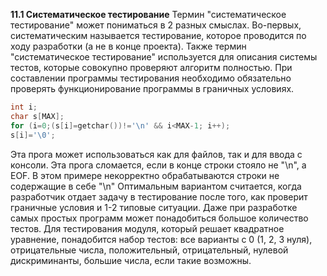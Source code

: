 **11.1 Систематическое тестирование**
Термин "систематическое тестирование" может пониматься в 2 разных смыслах. Во-первых, систематическим называется тестирование, которое проводится по ходу разработки (а не в конце проекта). Также термин "систематическое тестирование" используется для описания системы тестов, которые совокупно проверяют алгоритм полностью.
При составлении программы тестирования необходимо обязательно проверять функционирование программы в граничных условиях.
```cpp
int i;
char s[MAX];
for (i=0;(s[i]=getchar())!='\n' && i<MAX-1; i++);
s[i]='\0';
```
Эта прога может использоваться как для файлов, так и для ввода с консоли. Эта прога сломается, если в конце строки стояло не "\n", а EOF.
В этом примере некорректно обрабатываются строки не содержащие в себе "\n"
Оптимальным вариантом считается, когда разработчик отдает задачу в тестирование после того, как проверит граничные условия и 1-2 типовые ситуации.
Даже при разработке самых простых программ может понадобиться большое количество тестов.
Для тестирования модуля, который решает квадратное уравнение, понадобится набор тестов: все варианты с 0 (1, 2, 3 нуля), отрицательные числа, положительный, отрицательный, нулевой дискриминанты, большие числа, если такие возможны.